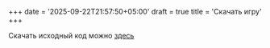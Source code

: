 +++
date = '2025-09-22T21:57:50+05:00'
draft = true
title = 'Скачать игру'
+++

Скачать исходный код можно [здесь](https://github.com/nikolaypopov86/sonya-adventures)